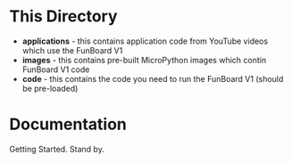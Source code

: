 # This Directory

- **applications** - this contains application code from YouTube videos which use the FunBoard V1
- **images** - this contains pre-built MicroPython images which contin FunBoard V1 code
- **code** - this contains the code you need to run the FunBoard V1 (should be pre-loaded)

# Documentation

Getting Started. Stand by.
